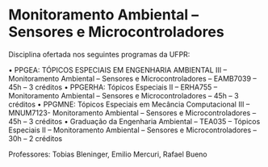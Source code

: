 # Monitoramento Ambiental – Sensores e Microcontroladores

Disciplina ofertada nos seguintes programas da UFPR:

• PPGEA: TÓPICOS ESPECIAIS EM ENGENHARIA AMBIENTAL III – Monitoramento Ambiental – Sensores e Microcontroladores – EAMB7039 – 45h – 3 créditos
• PPGERHA: Tópicos Especiais II – ERHA755 – Monitoramento Ambiental – Sensores e Microcontroladores – 45h – 3 créditos
• PPGMNE: Tópicos Especiais em Mecância Computacional III – MNUM7123- Monitoramento Ambiental – Sensores e Microcontroladores – 45h – 3 créditos
• Graduação da Engenharia Ambiental – TEA035 – Tópicos Especiais II – Monitoramento Ambiental – Sensores e Microcontroladores – 30h – 2 créditos

Professores: Tobias Bleninger, Emilio Mercuri, Rafael Bueno
